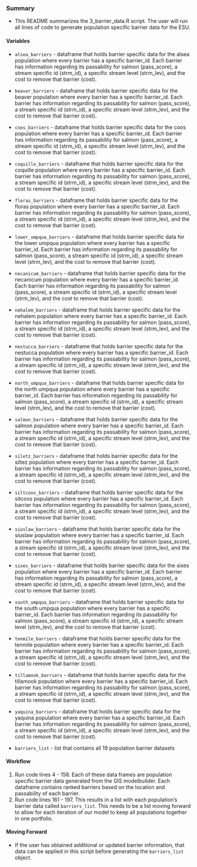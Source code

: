 ### Summary
- This README summarizes the 3_barrier_data.R script. The user will run all lines of code to generate population specific barrier data for the ESU.
 
#### Variables
- `alsea_barriers` -  dataframe that holds barrier specific data for the alsea population where every barrier has a specific barrier_id. Each barrier has information regarding its passability for salmon (pass_score), a stream specific id (strm_id), a specific stream level (strm_lev), and the cost to remove that barrier (cost). 

- `beaver_barriers` - dataframe that holds barrier specific data for the beaver population where every barrier has a specific barrier_id. Each barrier has information regarding its passability for salmon (pass_score), a stream specific id (strm_id), a specific stream level (strm_lev), and the cost to remove that barrier (cost).

- `coos_barriers` -  dataframe that holds barrier specific data for the coos population where every barrier has a specific barrier_id. Each barrier has information regarding its passability for salmon (pass_score), a stream specific id (strm_id), a specific stream level (strm_lev), and the cost to remove that barrier (cost).

- `coquille_barriers` - dataframe that holds barrier specific data for the coquille population where every barrier has a specific barrier_id. Each barrier has information regarding its passability for salmon (pass_score), a stream specific id (strm_id), a specific stream level (strm_lev), and the cost to remove that barrier (cost).

- `floras_barriers` - dataframe that holds barrier specific data for the floras population where every barrier has a specific barrier_id. Each barrier has information regarding its passability for salmon (pass_score), a stream specific id (strm_id), a specific stream level (strm_lev), and the cost to remove that barrier (cost).

- `lower_umpqua_barriers` - dataframe that holds barrier specific data for the  lower umpqua population where every barrier has a specific barrier_id. Each barrier has information regarding its passability for salmon (pass_score), a stream specific id (strm_id), a specific stream level (strm_lev), and the cost to remove that barrier (cost).

- `necanicum_barriers` - dataframe that holds barrier specific data for the necanicum population where every barrier has a specific barrier_id. Each barrier has information regarding its passability for salmon (pass_score), a stream specific id (strm_id), a specific stream level (strm_lev), and the cost to remove that barrier (cost).

- `nehalem_barriers` - dataframe that holds barrier specific data for the nehalem population where every barrier has a specific barrier_id. Each barrier has information regarding its passability for salmon (pass_score), a stream specific id (strm_id), a specific stream level (strm_lev), and the cost to remove that barrier (cost).

- `nestucca_barriers` - dataframe that holds barrier specific data for the nestucca population where every barrier has a specific barrier_id. Each barrier has information regarding its passability for salmon (pass_score), a stream specific id (strm_id), a specific stream level (strm_lev), and the cost to remove that barrier (cost).

- `north_umpqua_barriers` - dataframe that holds barrier specific data for the north umpqua population where every barrier has a specific barrier_id. Each barrier has information regarding its passability for salmon (pass_score), a stream specific id (strm_id), a specific stream level (strm_lev), and the cost to remove that barrier (cost).

- `salmon_barriers` - dataframe that holds barrier specific data for the salmon population where every barrier has a specific barrier_id. Each barrier has information regarding its passability for salmon (pass_score), a stream specific id (strm_id), a specific stream level (strm_lev), and the cost to remove that barrier (cost).

- `siletz_barriers` - dataframe that holds barrier specific data for the siltez population where every barrier has a specific barrier_id. Each barrier has information regarding its passability for salmon (pass_score), a stream specific id (strm_id), a specific stream level (strm_lev), and the cost to remove that barrier (cost).

- `siltcoos_barriers` - dataframe that holds barrier specific data for the sitcoos population where every barrier has a specific barrier_id. Each barrier has information regarding its passability for salmon (pass_score), a stream specific id (strm_id), a specific stream level (strm_lev), and the cost to remove that barrier (cost).

- `siuslaw_barriers` - dataframe that holds barrier specific data for the siuslaw population where every barrier has a specific barrier_id. Each barrier has information regarding its passability for salmon (pass_score), a stream specific id (strm_id), a specific stream level (strm_lev), and the cost to remove that barrier (cost).

- `sixes_barriers` - dataframe that holds barrier specific data for the sixes population where every barrier has a specific barrier_id. Each barrier has information regarding its passability for salmon (pass_score), a stream specific id (strm_id), a specific stream level (strm_lev), and the cost to remove that barrier (cost).

- `south_umpqua_barriers` - dataframe that holds barrier specific data for the south umpqua population where every barrier has a specific barrier_id. Each barrier has information regarding its passability for salmon (pass_score), a stream specific id (strm_id), a specific stream level (strm_lev), and the cost to remove that barrier (cost).

- `tenmile_barriers` - dataframe that holds barrier specific data for the tenmile population where every barrier has a specific barrier_id. Each barrier has information regarding its passability for salmon (pass_score), a stream specific id (strm_id), a specific stream level (strm_lev), and the cost to remove that barrier (cost).

- `tillamook_barriers` - dataframe that holds barrier specific data for the tillamook population where every barrier has a specific barrier_id. Each barrier has information regarding its passability for salmon (pass_score), a stream specific id (strm_id), a specific stream level (strm_lev), and the cost to remove that barrier (cost).

- `yaquina_barriers` - dataframe that holds barrier specific data for the yaquina population where every barrier has a specific barrier_id. Each barrier has information regarding its passability for salmon (pass_score), a stream specific id (strm_id), a specific stream level (strm_lev), and the cost to remove that barrier (cost).

- `barriers_list` - list that contains all 19 population barrier datasets 

#### Workflow
1. Run code lines 4 - 158. Each of these data frames are population specific barrier data generated from the GIS modelbuilder. Each dataframe contains ranked barriers based on the location and passability of each barrier. 
2. Run code lines 161 - 197. This results in a list with each population’s barrier data called `barriers_list`. This needs to be a list moving forward to allow for each iteration of our model to keep all populations together in one portfolio. 

#### Moving Forward
- If the user has obtained additional or updated barrier information, that data can be applied in this script before generating the `barriers_list` object.
